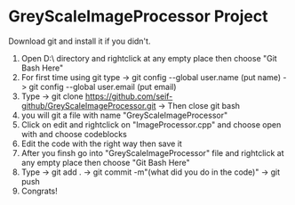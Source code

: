 <h1> GreyScaleImageProcessor Project </h1> 



Download git and install it if you didn't.

1) Open D:\ directory and rightclick at any empty place then choose "Git Bash Here"
2) For first time using git type -> git config --global user.name (put name) -> git config --global user.email (put email)
3) Type -> git clone https://github.com/seif-github/GreyScaleImageProcessor.git -> Then close git bash
4) you will git a file with name "GreyScaleImageProcessor"
5) Click on edit and rightclick on "ImageProcessor.cpp" and choose open with and choose codeblocks
6) Edit the code with the right way then save it
7) After you finsh go into "GreyScaleImageProcessor" file and rightclick at any empty place then choose "Git Bash Here"
8) Type -> git add . ->  git commit -m"(what did you do in the code)" -> git push
9) Congrats!
